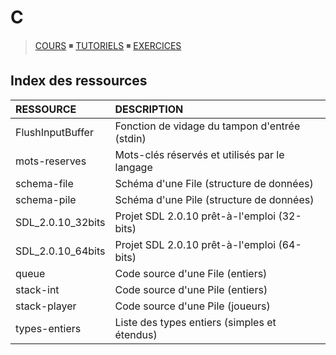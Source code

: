 # C

> [COURS](https://www.youtube.com/playlist?list=PLrSOXFDHBtfEh6PCE39HERGgbbaIHhy4j) ◾ [TUTORIELS](https://www.youtube.com/playlist?list=PLrSOXFDHBtfECGo-do0Xf6o3fjc8Rta5N) ◾ [EXERCICES](https://www.youtube.com/playlist?list=PLrSOXFDHBtfF6lXQpJ4hBha76DsQufiEQ)

## Index des ressources

|RESSOURCE|DESCRIPTION|
|:--|:--|
|FlushInputBuffer|Fonction de vidage du tampon d'entrée (stdin)|
|mots-reserves|Mots-clés réservés et utilisés par le langage|
|schema-file|Schéma d'une File (structure de données)|
|schema-pile|Schéma d'une Pile (structure de données)|
|SDL_2.0.10_32bits|Projet SDL 2.0.10 prêt-à-l'emploi (32-bits)|
|SDL_2.0.10_64bits|Projet SDL 2.0.10 prêt-à-l'emploi (64-bits)|
|queue|Code source d'une File (entiers)|
|stack-int|Code source d'une Pile (entiers)|
|stack-player|Code source d'une Pile (joueurs)|
|types-entiers|Liste des types entiers (simples et étendus)|
